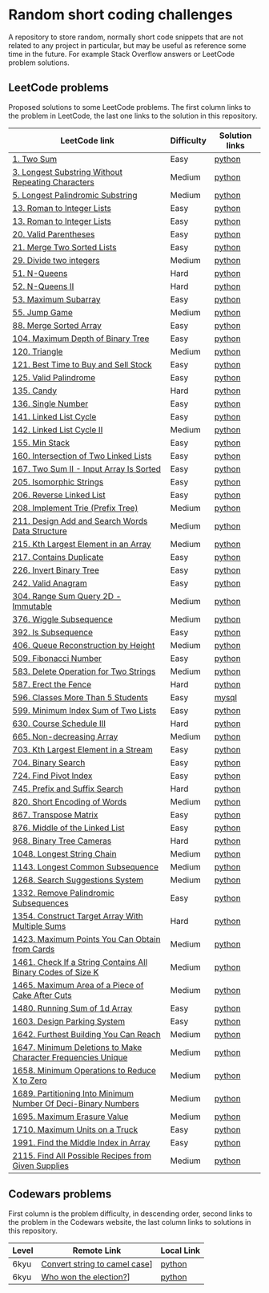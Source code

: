 # Random short coding challenges

A repository to store random, normally short code snippets that are not related to any project in particular, but may be useful as reference some time in the future. For example Stack Overflow answers or LeetCode problem solutions.

## LeetCode problems

Proposed solutions to some LeetCode problems. The first column links to the problem in LeetCode, the last one links to the solution in this repository.

| LeetCode link                                                           | Difficulty | Solution links                                                                |
| ----------------------------------------------------------------------- | ---------- | ----------------------------------------------------------------------------- |
| [1. Two Sum][lc1]                                                       | Easy       | [python](leetcode/two_sum.py)                                                 |
| [3. Longest Substring Without Repeating Characters][lc3]                | Medium     | [python](leetcode/longest-substring-without-repeating-characters.py)          |
| [5. Longest Palindromic Substring][lc5]                                 | Medium     | [python](leetcode/longest-palindromic-substring.py)                           |
| [13. Roman to Integer Lists][lc13]                                      | Easy       | [python](leetcode/roman_to_integer.py)                                        |
| [13. Roman to Integer Lists][lc13]                                      | Easy       | [python](leetcode/roman_to_integer.py)                                        |
| [20. Valid Parentheses][lc20]                                           | Easy       | [python](leetcode/valid-parentheses.py)                                       |
| [21. Merge Two Sorted Lists][lc21]                                      | Easy       | [python](leetcode/merge_two_sorted_lists.py)                                  |
| [29. Divide two integers][lc29]                                         | Medium     | [python](leetcode/divide_two_integers.py)                                     |
| [51. N-Queens][lc51]                                                    | Hard       | [python](leetcode/n-queens.py)                                                |
| [52. N-Queens II][lc52]                                                 | Hard       | [python](leetcode/n-queens-ii.py)                                             |
| [53. Maximum Subarray][lc53]                                            | Easy       | [python](leetcode/maximum-subarray.py)                                        |
| [55. Jump Game][lc55]                                                   | Medium     | [python](leetcode/jump-game.py)                                               |
| [88. Merge Sorted Array][lc88]                                          | Easy       | [python](leetcode/merge-sorted-array.py)                                      |
| [104. Maximum Depth of Binary Tree][lc104]                              | Easy       | [python](leetcode/maximum-depth-of-binary-tree.py)                            |
| [120. Triangle][lc120]                                                  | Medium     | [python](leetcode/triangle.py)                                                |
| [121. Best Time to Buy and Sell Stock][lc121]                           | Easy       | [python](leetcode/best-time-to-buy-and-sell-stock.py)                         |
| [125. Valid Palindrome][lc125]                                          | Easy       | [python](leetcode/valid-palindrome.py)                                        |
| [135. Candy][lc135]                                                     | Hard       | [python](leetcode/candy.py)                                                   |
| [136. Single Number][lc136]                                             | Easy       | [python](leetcode/single-number.py)                                           |
| [141. Linked List Cycle][lc141]                                         | Easy       | [python](leetcode/linked-list-cycle.py)                                       |
| [142. Linked List Cycle II][lc142]                                      | Medium     | [python](leetcode/linked-list-cycle-ii.py)                                    |
| [155. Min Stack][lc155]                                                 | Easy       | [python](leetcode/min-stack.py)                                               |
| [160. Intersection of Two Linked Lists][lc160]                          | Easy       | [python](leetcode/intersection-of-two-linked-lists.py)                        |
| [167. Two Sum II - Input Array Is Sorted][lc167]                        | Easy       | [python](leetcode/two-sum-ii-input-array-is-sorted.py)                        |
| [205. Isomorphic Strings][lc205]                                        | Easy       | [python](leetcode/isomorphic-strings.py)                                      |
| [206. Reverse Linked List][lc206]                                       | Easy       | [python](leetcode/reverse-linked-list.py)                                     |
| [208. Implement Trie (Prefix Tree)][lc208]                              | Medium     | [python](leetcode/implement-trie-prefix-tree.py)                              |
| [211. Design Add and Search Words Data Structure][lc211]                | Medium     | [python](leetcode/design-add-and-search-words-data-structure.py)              |
| [215. Kth Largest Element in an Array][lc215]                           | Medium     | [python](leetcode/kth-largest-element-in-an-array.py)                         |
| [217. Contains Duplicate][lc217]                                        | Easy       | [python](leetcode/contains-duplicate.py)                                      |
| [226. Invert Binary Tree][lc226]                                        | Easy       | [python](leetcode/invert-binary-tree.py)                                      |
| [242. Valid Anagram][lc242]                                             | Easy       | [python](leetcode/valid-anagram.py)                                           |
| [304. Range Sum Query 2D - Immutable][lc304]                            | Medium     | [python](leetcode/divide_two_integers.py)                                     |
| [376. Wiggle Subsequence][lc376]                                        | Medium     | [python](leetcode/wiggle-subsequence.py)                                      |
| [392. Is Subsequence][lc392]                                            | Easy       | [python](leetcode/is-subsequence.py)                                          |
| [406. Queue Reconstruction by Height][lc406]                            | Medium     | [python](leetcode/queue-reconstruction-by-height.py)                          |
| [509. Fibonacci Number][lc509]                                          | Easy       | [python](leetcode/fibonacci-number.py)                                        |
| [583. Delete Operation for Two Strings][lc583]                          | Medium     | [python](leetcode/delete-operation-for-two-strings.py)                        |
| [587. Erect the Fence][lc587]                                           | Hard       | [python](leetcode/erect-the-fence.py)                                         |
| [596. Classes More Than 5 Students][lc596]                              | Easy       | [mysql](leetcode/classes_more_than_5_students.sql)                            |
| [599. Minimum Index Sum of Two Lists][lc599]                            | Easy       | [python](leetcode/minimum-index-sum-of-two-lists.py)                          |
| [630. Course Schedule III][lc630]                                       | Hard       | [python](leetcode/course-schedule-iii.py)                                     |
| [665. Non-decreasing Array][lc665]                                      | Medium     | [python](leetcode/non-decreasing-array.py)                                    |
| [703. Kth Largest Element in a Stream][lc703]                           | Easy       | [python](leetcode/kth-largest-element-in-a-stream.py)                         |
| [704. Binary Search][lc704]                                             | Easy       | [python](leetcode/binary-search.py)                                           |
| [724. Find Pivot Index][lc724]                                          | Easy       | [python](leetcode/find-pivot-index.py)                                        |
| [745. Prefix and Suffix Search][lc745]                                  | Hard       | [python](leetcode/prefix-and-suffix-search.py)                                |
| [820. Short Encoding of Words][lc820]                                   | Medium     | [python](leetcode/short-encoding-of-words.py)                                 |
| [867. Transpose Matrix][lc867]                                          | Easy       | [python](leetcode/transpose-matrix.py)                                        |
| [876. Middle of the Linked List][lc876]                                 | Easy       | [python](leetcode/middle-of-the-linked-list.py)                               |
| [968. Binary Tree Cameras][lc968]                                       | Hard       | [python](leetcode/binary-tree-cameras.py)                                     |
| [1048. Longest String Chain][lc1048]                                    | Medium     | [python](leetcode/longest-string-chain.py)                                    |
| [1143. Longest Common Subsequence][lc1143]                              | Medium     | [python](leetcode/longest-common-subsequence.py)                              |
| [1268. Search Suggestions System][lc1268]                               | Medium     | [python](leetcode/search-suggestions-system.py)                               |
| [1332. Remove Palindromic Subsequences][lc1332]                         | Easy       | [python](leetcode/remove-palindromic-subsequences.py)                         |
| [1354. Construct Target Array With Multiple Sums][lc1354]               | Hard       | [python](leetcode/construct-target-array-with-multiple-sums.py)               |
| [1423. Maximum Points You Can Obtain from Cards][lc1423]                | Medium     | [python](leetcode/maximum-points-you-can-obtain-from-cards.py)                |
| [1461. Check If a String Contains All Binary Codes of Size K][lc1461]   | Medium     | [python](leetcode/has_all_codes.py)                                           |
| [1465. Maximum Area of a Piece of Cake After Cuts][lc1465]              | Medium     | [python](leetcode/maximum-area-of-a-piece-of-cake-after-cuts.py)              |
| [1480. Running Sum of 1d Array][lc1480]                                 | Easy       | [python](leetcode/running_sum.py)                                             |
| [1603. Design Parking System][lc1603]                                   | Easy       | [python](leetcode/design-parking-system.py)                                   |
| [1642. Furthest Building You Can Reach][lc1642]                         | Medium     | [python](leetcode/furthest-building-you-can-reach.py)                         |
| [1647. Minimum Deletions to Make Character Frequencies Unique][lc1647]  | Medium     | [python](leetcode/minimum-deletions-to-make-character-frequencies-unique.py)  |
| [1658. Minimum Operations to Reduce X to Zero][lc1658]                  | Medium     | [python](leetcode/minimum-operations-to-reduce-x-to-zero.py)                  |
| [1689. Partitioning Into Minimum Number Of Deci-Binary Numbers][lc1689] | Medium     | [python](leetcode/partitioning-into-minimum-number-of-deci-binary-numbers.py) |
| [1695. Maximum Erasure Value][lc1695]                                   | Medium     | [python](leetcode/maximum-erasure-value.py)                                   |
| [1710. Maximum Units on a Truck][lc1710]                                | Easy       | [python](leetcode/maximum-units-on-a-truck.py)                                |
| [1991. Find the Middle Index in Array][lc1991]                          | Easy       | [python](leetcode/find-the-middle-index-in-array.py)                          |
| [2115. Find All Possible Recipes from Given Supplies][lc2115]           | Medium     | [python](leetcode/find-all-possible-recipes-from-given-supplies.py)           |

## Codewars problems

First column is the problem difficulty, in descending order, second links to the problem in the Codewars website, the last column links to solutions in this repository.

| Level | Remote Link                                 | Local Link                                               |
| ----- | ------------------------------------------- | -------------------------------------------------------- |
| 6kyu  | [Convert string to camel case][cdw517abf8]] | [python](codewars/6-kyu-convert-string-to-camel-case.py) |
| 6kyu  | [Who won the election?][cdw554910d]]        | [python](codewars/6-kyu-who-won-the-election.py)         |

[cdw517abf8]: https://www.codewars.com/kata/517abf86da9663f1d2000003/train/python
[cdw554910d]: https://www.codewars.com/kata/554910d77a3582bbe300009c/train/python
[lc1]: https://leetcode.com/problems/two-sum/
[lc3]: https://leetcode.com/problems/longest-substring-without-repeating-characters/
[lc5]: https://leetcode.com/problems/longest-palindromic-substring/
[lc13]: https://leetcode.com/problems/roman-to-integer/
[lc20]: https://leetcode.com/problems/valid-parentheses/
[lc21]: https://leetcode.com/problems/merge-two-sorted-lists/
[lc29]: https://leetcode.com/problems/divide-two-integers/
[lc42]: https://leetcode.com/problems/trapping-rain-water/
[lc51]: https://leetcode.com/problems/n-queens/
[lc52]: https://leetcode.com/problems/n-queens-ii/
[lc53]: https://leetcode.com/problems/maximum-subarray/
[lc55]: https://leetcode.com/problems/jump-game/
[lc88]: https://leetcode.com/problems/merge-sorted-array/
[lc104]: https://leetcode.com/problems/maximum-depth-of-binary-tree/
[lc120]: https://leetcode.com/problems/triangle/
[lc121]: https://leetcode.com/problems/best-time-to-buy-and-sell-stock/
[lc125]: https://leetcode.com/problems/valid-palindrome/
[lc135]: https://leetcode.com/problems/candy/
[lc136]: https://leetcode.com/problems/single-number/
[lc141]: https://leetcode.com/problems/linked-list-cycle/
[lc142]: https://leetcode.com/problems/linked-list-cycle-ii/
[lc155]: https://leetcode.com/problems/min-stack/
[lc160]: https://leetcode.com/problems/intersection-of-two-linked-lists/
[lc167]: https://leetcode.com/problems/two-sum-ii-input-array-is-sorted/
[lc205]: https://leetcode.com/problems/isomorphic-strings/
[lc206]: https://leetcode.com/problems/reverse-linked-list/
[lc208]: https://leetcode.com/problems/implement-trie-prefix-tree/
[lc211]: https://leetcode.com/problems/design-add-and-search-words-data-structure/
[lc215]: https://leetcode.com/problems/kth-largest-element-in-an-array/
[lc217]: https://leetcode.com/problems/contains-duplicate/
[lc226]: https://leetcode.com/problems/invert-binary-tree/
[lc242]: https://leetcode.com/problems/valid-anagram/
[lc304]: https://leetcode.com/problems/range-sum-query-2d-immutable/
[lc376]: https://leetcode.com/problems/wiggle-subsequence/
[lc392]: https://leetcode.com/problems/is-subsequence/
[lc406]: https://leetcode.com/problems/queue-reconstruction-by-height/
[lc509]: https://leetcode.com/problems/fibonacci-number/
[lc583]: https://leetcode.com/problems/delete-operation-for-two-strings/
[lc587]: https://leetcode.com/problems/erect-the-fence/
[lc596]: https://leetcode.com/problems/classes-more-than-5-students/
[lc599]: https://leetcode.com/problems/minimum-index-sum-of-two-lists/
[lc630]: https://leetcode.com/problems/course-schedule-iii/
[lc665]: https://leetcode.com/problems/non-decreasing-array/
[lc703]: https://leetcode.com/problems/kth-largest-element-in-a-stream/
[lc704]: https://leetcode.com/problems/binary-search/
[lc724]: https://leetcode.com/problems/find-pivot-index/
[lc745]: https://leetcode.com/problems/prefix-and-suffix-search/
[lc820]: https://leetcode.com/problems/short-encoding-of-words/
[lc867]: https://leetcode.com/problems/transpose-matrix/
[lc876]: https://leetcode.com/problems/middle-of-the-linked-list/
[lc968]: https://leetcode.com/problems/binary-tree-cameras/
[lc1048]: https://leetcode.com/problems/longest-string-chain/
[lc1143]: https://leetcode.com/problems/longest-common-subsequence/
[lc1268]: https://leetcode.com/problems/search-suggestions-system/
[lc1332]: https://leetcode.com/problems/remove-palindromic-subsequences/
[lc1354]: https://leetcode.com/problems/construct-target-array-with-multiple-sums/
[lc1423]: https://leetcode.com/problems/maximum-points-you-can-obtain-from-cards/
[lc1461]: https://leetcode.com/problems/check-if-a-string-contains-all-binary-codes-of-size-k/
[lc1465]: https://leetcode.com/problems/maximum-area-of-a-piece-of-cake-after-horizontal-and-vertical-cuts/
[lc1480]: https://leetcode.com/problems/running-sum-of-1d-array/
[lc1603]: https://leetcode.com/problems/design-parking-system/
[lc1642]: https://leetcode.com/problems/furthest-building-you-can-reach/
[lc1647]: https://leetcode.com/problems/minimum-deletions-to-make-character-frequencies-unique/
[lc1658]: https://leetcode.com/problems/minimum-operations-to-reduce-x-to-zero/
[lc1689]: https://leetcode.com/problems/partitioning-into-minimum-number-of-deci-binary-numbers/
[lc1695]: https://leetcode.com/problems/maximum-erasure-value/
[lc1710]: https://leetcode.com/problems/maximum-units-on-a-truck/
[lc1991]: https://leetcode.com/problems/find-the-middle-index-in-array/
[lc2115]: https://leetcode.com/problems/find-all-possible-recipes-from-given-supplies/
